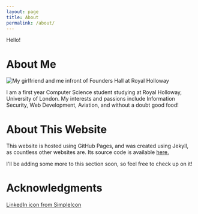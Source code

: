 ```yaml
---
layout: page
title: About
permalink: /about/
---
```

Hello!

# About Me
![My girlfriend and me infront of Founders Hall at Royal Holloway](../resources/andrewn.co/images/About.jpg)

I am a first year Computer Science student studying at Royal Holloway,
University of London. My interests and passions include Information Security,
Web Development, Aviation, and without a doubt good food!

# About This Website
This website is hosted using GitHub Pages, and was created using Jekyll, as
countless other websites are. Its source code is
available [here.](https://github.com/andrewnicolalde/andrewnicolalde.github.io)

I'll be adding some more to this section soon, so feel free to check up on it!

# Acknowledgments

[LinkedIn icon from SimpleIcon](http://www.flaticon.com/authors/simpleicon)
